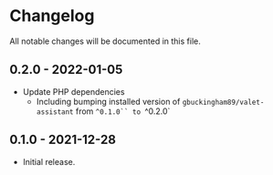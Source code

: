 # Changelog

All notable changes will be documented in this file.

## 0.2.0 - 2022-01-05

- Update PHP dependencies
  - Including bumping installed version of `gbuckingham89/valet-assistant` from `^0.1.0`` to `^0.2.0`

## 0.1.0 - 2021-12-28

- Initial release. 
